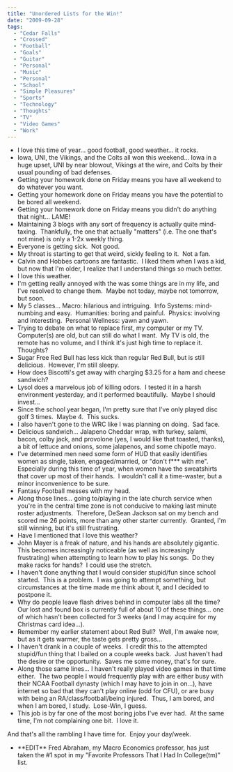 ```yaml
---
title: "Unordered Lists for the Win!"
date: "2009-09-28"
tags:
  - "Cedar Falls"
  - "Crossed"
  - "Football"
  - "Goals"
  - "Guitar"
  - "Personal"
  - "Music"
  - "Personal"
  - "School"
  - "Simple Pleasures"
  - "Sports"
  - "Technology"
  - "Thoughts"
  - "TV"
  - "Video Games"
  - "Work"
---
```


- I love this time of year... good football, good weather... it rocks.
- Iowa, UNI, the Vikings, and the Colts all won this weekend... Iowa in a huge upset, UNI by near blowout, Vikings at the wire, and Colts by their usual pounding of bad defenses.
- Getting your homework done on Friday means you have all weekend to do whatever you want.
- Getting your homework done on Friday means you have the potential to be bored all weekend.
- Getting your homework done on Friday means you didn't do anything that night... LAME!
- Maintaining 3 blogs with any sort of frequency is actually quite mind-taxing.  Thankfully, the one that actually "matters" (i.e. The one that's not mine) is only a 1-2x weekly thing.
- Everyone is getting sick.  Not good.
- My throat is starting to get that weird, sickly feeling to it.  Not a fan.
- Calvin and Hobbes cartoons are fantastic.  I liked them when I was a kid, but now that I'm older, I realize that I understand things so much better.
- I love this weather.
- I'm getting really annoyed with the was some things are in my life, and I've resolved to change them.  Maybe not today, maybe not tomorrow, but soon.
- My 5 classes... Macro: hilarious and intriguing.  Info Systems: mind-numbing and easy.  Humanities: boring and painful.  Physics: involving and interesting.  Personal Wellness: yawn and yawn.
- Trying to debate on what to replace first, my computer or my TV.  Computer(s) are old, but can still do what I want.  My TV is old, the remote has no volume, and I think it's just high time to replace it.  Thoughts?
- Sugar Free Red Bull has less kick than regular Red Bull, but is still delicious.  However, I'm still sleepy.
- How does Biscotti's get away with charging $3.25 for a ham and cheese sandwich?
- Lysol does a marvelous job of killing odors.  I tested it in a harsh environment yesterday, and it performed beautifully.  Maybe I should invest...
- Since the school year began, I'm pretty sure that I've only played disc golf 3 times.  Maybe 4.  This sucks.
- I also haven't gone to the WRC like I was planning on doing.  Sad face.
- Delicious sandwich... Jalapeno Cheddar wrap, with turkey, salami, bacon, colby jack, and provolone (yes, I would like that toasted, thanks), a bit of lettuce and onions, some jalapenos, and some chipotle mayo.
- I've determined men need some form of HUD that easily identifies women as single, taken, engaged/married, or "don't f\*\*\* with me".  Especially during this time of year, when women have the sweatshirts that cover up most of their hands.  I wouldn't call it a time-waster, but a minor inconvenience to be sure.
- Fantasy Football messes with my head.
- Along those lines... going to/playing in the late church service when you're in the central time zone is not conducive to making last minute roster adjustments.  Therefore, DeSean Jackson sat on my bench and scored me 26 points, more than any other starter currently.  Granted, I'm still winning, but it's still frustrating.
- Have I mentioned that I love this weather?
- John Mayer is a freak of nature, and his hands are absolutely gigantic.  This becomes increasingly noticeable (as well as increasingly frustrating) when attempting to learn how to play his songs.  Do they make racks for hands?  I could use the stretch.
- I haven't done anything that I would consider stupid/fun since school started.  This is a problem.  I was going to attempt something, but circumstances at the time made me think about it, and I decided to postpone it.
- Why do people leave flash drives behind in computer labs all the time?  Our lost and found box is currently full of about 10 of these things... one of which hasn't been collected for 3 weeks (and I may acquire for my Christmas card idea...).
- Remember my earlier statement about Red Bull?  Well, I'm awake now, but as it gets warmer, the taste gets pretty gross...
- I haven't drank in a couple of weeks.  I credit this to the attempted stupid/fun thing that I bailed on a couple weeks back.  Just haven't had the desire or the opportunity.  Saves me some money, that's for sure.
- Along those same lines... I haven't really played video games in that time either.  The two people I would frequently play with are either busy with their NCAA Football dynasty (which I may have to join in on...), have internet so bad that they can't play online (odd for CFU), or are busy with being an RA/class/football/being injured.  Thus, I am bored, and when I am bored, I study.  Lose-Win, I guess.
- This job is by far one of the most boring jobs I've ever had.  At the same time, I'm not complaining one bit.  I love it.

And that's all the rambling I have time for.  Enjoy your day/week.

- \*\*EDIT\*\* Fred Abraham, my Macro Economics professor, has just taken the #1 spot in my "Favorite Professors That I Had In College(tm)" list.
